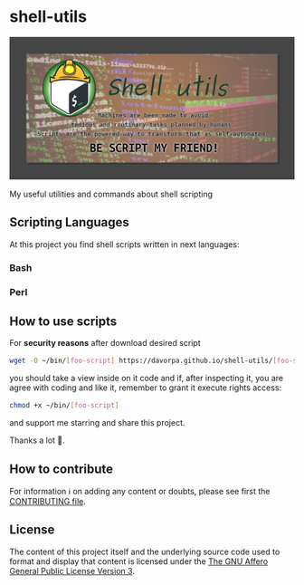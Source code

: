 # shell-utils

![Shell utils. Machines are been made to avoid tedious and routinary task planned by humans. Scripts are the powered way to transform that as self-automated. BE SCRIPT MY FRIEND!](./assets/screenshot.png)

My useful utilities and commands about shell scripting

## Scripting Languages

At this project you find shell scripts written in next languages:

### Bash

### Perl

## How to use scripts

For **security reasons** after download desired script

```bash
wget -O ~/bin/[foo-script] https://davorpa.github.io/shell-utils/[foo-script]
```

you should take a view inside on it code and if, after inspecting it, you are agree with coding and like it, remember to grant it execute rights access:

```bash
chmod +x ~/bin/[foo-script]
```

and support me starring and share this project.

Thanks a lot 🙏.

## How to contribute

For information ℹ️ on adding any content or doubts, please see first the [CONTRIBUTING file](CONTRIBUTING.md).


## License

The content of this project itself and the underlying source code used to format and display that content is licensed under the [The GNU Affero General Public License Version 3](LICENSE).
